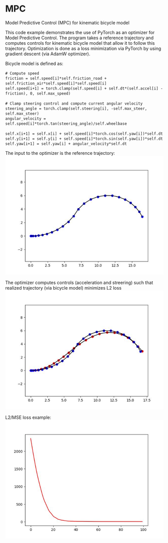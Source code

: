 # MPC
Model Predictive Control (MPC) for kinematic bicycle model

This code example demonstrates the use of PyTorch as an optimizer for Model Predictive Control. The program takes a reference trajectory and computes controls for kinematic bicycle model that allow it to follow this trajectory. Optimization is done as a loss minimization via PyTorch by using gradient descent (via AdamW optimizer).

Bicycle model is defined as:
```
# Compute speed
friction = self.speed[i]*self.friction_road + self.friction_air*self.speed[i]*self.speed[i]
self.speed[i+1] = torch.clamp(self.speed[i] + self.dt*(self.accel[i] - friction), 0, self.max_speed)

# Clamp steering control and compute current angular velocity
steering_angle = torch.clamp(self.steering[i], -self.max_steer, self.max_steer)
angular_velocity = self.speed[i]*torch.tan(steering_angle)/self.wheelbase

self.x[i+1] = self.x[i] + self.speed[i]*torch.cos(self.yaw[i])*self.dt
self.y[i+1] = self.y[i] + self.speed[i]*torch.sin(self.yaw[i])*self.dt
self.yaw[i+1] = self.yaw[i] + angular_velocity*self.dt
```
The input to the optimizer is the reference trajectory:
![Reference trajectory to optimize control for](figures/reference_trajectory.jpeg)

The optimizer computes controls (acceleration and streering) such that realized trajectory (via bicycle model) minimizes L2 loss
![Optimized trajectory (in red) vs reference trajectory (in blue)](figures/optimized_trajectory_and_reference.jpeg)

L2/MSE loss example:
![Loss](figures/loss.jpeg)
